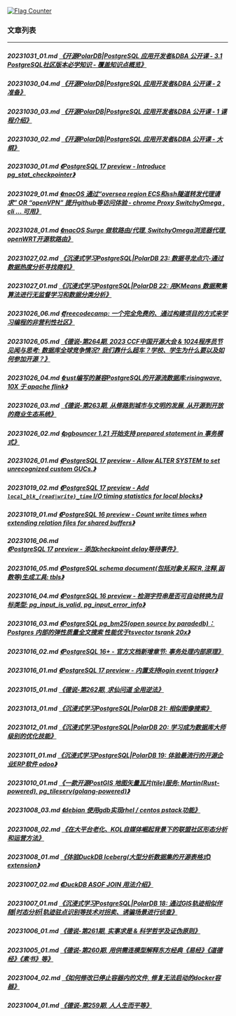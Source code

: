 <a rel="nofollow" href="http://info.flagcounter.com/h9V1"  ><img src="http://s03.flagcounter.com/count/h9V1/bg_FFFFFF/txt_000000/border_CCCCCC/columns_2/maxflags_12/viewers_0/labels_0/pageviews_0/flags_0/"  alt="Flag Counter"  border="0"  ></a>  
  
### 文章列表  
----  
##### 20231031_01.md   [《开源PolarDB|PostgreSQL 应用开发者&DBA 公开课 - 3.1 PostgreSQL社区版本必学知识 - 覆盖知识点概览》](20231031_01.md)  
##### 20231030_04.md   [《开源PolarDB|PostgreSQL 应用开发者&DBA 公开课 - 2 准备》](20231030_04.md)  
##### 20231030_03.md   [《开源PolarDB|PostgreSQL 应用开发者&DBA 公开课 - 1 课程介绍》](20231030_03.md)  
##### 20231030_02.md   [《开源PolarDB|PostgreSQL 应用开发者&DBA 公开课 - 大纲》](20231030_02.md)  
##### 20231030_01.md   [《PostgreSQL 17 preview - Introduce pg_stat_checkpointer》](20231030_01.md)  
##### 20231029_01.md   [《macOS 通过“oversea region ECS和ssh隧道转发代理请求” OR “openVPN” 提升github等访问体验 - chrome Proxy SwitchyOmega , cli ... 可用》](20231029_01.md)  
##### 20231028_01.md   [《macOS Surge 做软路由/代理, SwitchyOmega浏览器代理, openWRT开源软路由》](20231028_01.md)  
##### 20231027_02.md   [《沉浸式学习PostgreSQL|PolarDB 23: 数据寻龙点穴-通过数据热度分析寻找商机》](20231027_02.md)  
##### 20231027_01.md   [《沉浸式学习PostgreSQL|PolarDB 22: 用KMeans 数据聚集算法进行无监督学习和数据分类分析》](20231027_01.md)  
##### 20231026_06.md   [《freecodecamp: 一个完全免费的、通过构建项目的方式来学习编程的非营利性社区》](20231026_06.md)  
##### 20231026_05.md   [《德说-第264期, 2023 CCF中国开源大会 & 1024程序员节 见闻与思考: 数据库全球竞争情况? 我们靠什么超车？学校、学生为什么要以及如何参加开源？》](20231026_05.md)  
##### 20231026_04.md   [《rust编写的兼容PostgreSQL的开源流数据库:risingwave, 10X 于 apache flink》](20231026_04.md)  
##### 20231026_03.md   [《德说-第263期, 从修路到城市与文明的发展, 从开源到开放的商业生态系统》](20231026_03.md)  
##### 20231026_02.md   [《pgbouncer 1.21 开始支持 prepared statement in 事务模式》](20231026_02.md)  
##### 20231026_01.md   [《PostgreSQL 17 preview - Allow ALTER SYSTEM to set unrecognized custom GUCs.》](20231026_01.md)  
##### 20231019_02.md   [《PostgreSQL 17 preview - Add `local_blk_{read|write}_time` I/O timing statistics for local blocks》](20231019_02.md)  
##### 20231019_01.md   [《PostgreSQL 16 preview - Count write times when extending relation files for shared buffers》](20231019_01.md)  
##### 20231016_06.md   [《PostgreSQL 17 preview - 添加checkpoint delay等待事件》](20231016_06.md)  
##### 20231016_05.md   [《PostgreSQL schema document(包括对象关系ER,注释,函数等)生成工具: tbls》](20231016_05.md)  
##### 20231016_04.md   [《PostgreSQL 16 preview - 检测字符串是否可自动转换为目标类型: pg_input_is_valid, pg_input_error_info》](20231016_04.md)  
##### 20231016_03.md   [《PostgreSQL pg_bm25(open source by paradedb)：Postgres 内部的弹性质量全文搜索 性能优于tsvector tsrank 20x》](20231016_03.md)  
##### 20231016_02.md   [《PostgreSQL 16+ - 官方文档新增章节: 事务处理内部原理》](20231016_02.md)  
##### 20231016_01.md   [《PostgreSQL 17 preview - 内置支持login event trigger》](20231016_01.md)  
##### 20231015_01.md   [《德说-第262期, 求仙问道 全用逆法》](20231015_01.md)  
##### 20231013_01.md   [《沉浸式学习PostgreSQL|PolarDB 21: 相似图像搜索》](20231013_01.md)  
##### 20231012_01.md   [《沉浸式学习PostgreSQL|PolarDB 20: 学习成为数据库大师级别的优化技能》](20231012_01.md)  
##### 20231011_01.md   [《沉浸式学习PostgreSQL|PolarDB 19: 体验最流行的开源企业ERP软件 odoo》](20231011_01.md)  
##### 20231010_01.md   [《一款开源PostGIS 地图矢量瓦片(tile)服务: Martin(Rust-powered), pg_tileserv(golang-powered)》](20231010_01.md)  
##### 20231008_03.md   [《debian 使用gdb实现rhel / centos pstack功能》](20231008_03.md)  
##### 20231008_02.md   [《在大平台老化、KOL自媒体崛起背景下的联盟社区形态分析和运营方法》](20231008_02.md)  
##### 20231008_01.md   [《体验DuckDB Iceberg(大型分析数据集的开源表格式) extension》](20231008_01.md)  
##### 20231007_02.md   [《DuckDB ASOF JOIN 用法介绍》](20231007_02.md)  
##### 20231007_01.md   [《沉浸式学习PostgreSQL|PolarDB 18: 通过GIS轨迹相似伴随|时态分析|轨迹驻点识别等技术对拐卖、诱骗场景进行侦查》](20231007_01.md)  
##### 20231006_01.md   [《德说-第261期, 实事求是 & 科学哲学及证伪原则》](20231006_01.md)  
##### 20231005_01.md   [《德说-第260期, 用供需连模型解释东方经典《易经》《道德经》《素书》等》](20231005_01.md)  
##### 20231004_02.md   [《如何修改已停止容器内的文件, 修复无法启动的docker容器》](20231004_02.md)  
##### 20231004_01.md   [《德说-第259期, 人人生而平等》](20231004_01.md)  
